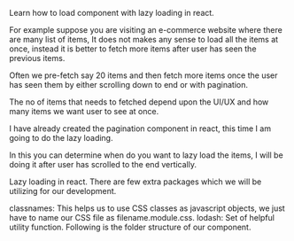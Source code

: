 Learn how to load component with lazy loading in react.

For example suppose you are visiting an e-commerce website where there are many list of items, It does not makes any sense to load all the items at once, instead it is better to fetch more items after user has seen the previous items.

Often we pre-fetch say 20 items and then fetch more items once the user has seen them by either scrolling down to end or with pagination.

The no of items that needs to fetched depend upon the UI/UX and how many items we want user to see at once.

I have already created the pagination component in react, this time I am going to do the lazy loading.

In this you can determine when do you want to lazy load the items, I will be doing it after user has scrolled to the end vertically.

Lazy loading in react.
There are few extra packages which we will be utilizing for our development.

classnames: This helps us to use CSS classes as javascript objects, we just have to name our CSS file as filename.module.css.
lodash: Set of helpful utility function.
Following is the folder structure of our component.